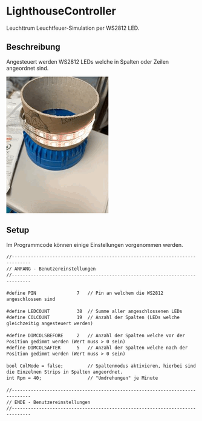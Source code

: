 # LighthouseController

Leuchttrum Leuchtfeuer-Simulation per WS2812 LED.

## Beschreibung

Angesteuert werden WS2812 LEDs welche in Spalten oder Zeilen angeordnet sind.

![Test](docu/test.gif)


## Setup
Im Programmcode können einige Einstellungen vorgenommen werden.

```
//-----------------------------------------------------------------------------
// ANFANG - Benutzereinstellungen
//-----------------------------------------------------------------------------

#define PIN               7   // Pin an welchem die WS2812 angeschlossen sind

#define LEDCOUNT          38  // Summe aller angeschlossenen LEDs
#define COLCOUNT          19  // Anzahl der Spalten (LEDs welche gleichzeitig angesteuert werden)

#define DIMCOLSBEFORE     2   // Anzahl der Spalten welche vor der Position gedimmt werden (Wert muss > 0 sein)
#define DIMCOLSAFTER      5   // Anzahl der Spalten welche nach der Position gedimmt werden (Wert muss > 0 sein)

bool ColMode = false;         // Spaltenmodus aktivieren, hierbei sind die Einzelnen Strips in Spalten angeordnet.
int Rpm = 40;                 // "Umdrehungen" je Minute

//-----------------------------------------------------------------------------
// ENDE - Benutzereinstellungen
//-----------------------------------------------------------------------------
```
